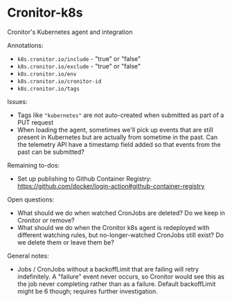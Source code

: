 # Cronitor-k8s
Cronitor's Kubernetes agent and integration


Annotations: 
* `k8s.cronitor.io/include` - "true" or "false"
* `k8s.cronitor.io/exclude` - "true" or "false"
* `k8s.cronitor.io/env`
* `k8s.cronitor.io/cronitor-id`
* `k8s.cronitor.io/tags`

Issues:
* Tags like `"kubernetes"` are not auto-created when submitted as part of a PUT request
* When loading the agent, sometimes we'll pick up events that are still present in Kubernetes but are actually
from sometime in the past. Can the telemetry API have a timestamp field added so that events from the past 
can be submitted?
  
Remaining to-dos:
* Set up publishing to Github Container Registry: https://github.com/docker/login-action#github-container-registry

Open questions:
* What should we do when watched CronJobs are deleted? Do we keep in Cronitor or remove?
* What should we do when the Cronitor k8s agent is redeployed with different watching rules, but 
no-longer-watched CronJobs still exist? Do we delete them or leave them be?

General notes:
* Jobs / CronJobs without a backoffLimit that are failing will retry indefinitely. A "failure" event never occurs, so
Cronitor would see this as the job never completing rather than as a failure. Default backoffLimit might be 6 though;
requires further investigation.
